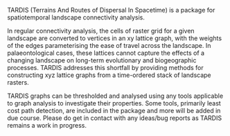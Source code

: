 TARDIS (Terrains And Routes of Dispersal In Spacetime) is a package for spatiotemporal landscape connectivity analysis.

In regular connectivity analysis, the cells of raster grid for a given landscape are converted to vertices in an xy lattice
graph, with the weights of the edges parameterising the ease of travel across the landscape. In palaeontological cases,
these lattices cannot capture the effects of a changing landscape on long-term evolutionary and biogeographic processes.
TARDIS addresses this shortfall by providing methods for constructing xyz lattice graphs from a time-ordered stack of
landscape rasters. 

TARDIS graphs can be thresholded and analysed using any tools applicable to graph analysis to investigate their properties.
Some tools, primarily least cost path detection, are included in the package and more will be added in due course. Please
do get in contact with any ideas/bug reports as TARDIS remains a work in progress.
